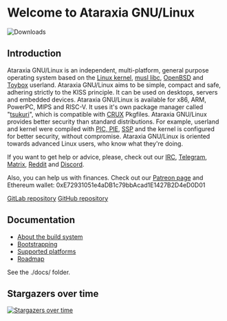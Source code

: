 # Welcome to Ataraxia GNU/Linux
![Downloads](
https://img.shields.io/github/downloads/ataraxialinux/ataraxia/total.svg)

## Introduction
Ataraxia GNU/Linux is an independent, multi-platform,  general purpose operating system based on the [Linux kernel](https://www.kernel.org/), [musl libc](http://www.musl-libc.org/), [OpenBSD](https://www.openbsd.org/) and [Toybox](https://landley.net/toybox) userland. Ataraxia GNU/Linux aims to be simple, compact and safe, adhering strictly to the KISS principle. It can be used on desktops, servers and embedded devices. Ataraxia GNU/Linux is available for x86, ARM, PowerPC, MIPS and RISC-V. It uses it's own package manager called "[tsukuri](https://github.com/ataraxialinux/tsukuri)", which is compatible with [CRUX](https://crux.nu/) Pkgfiles. Ataraxia GNU/Linux provides better security than standard distributions. For example, userland and kernel were compiled with [PIC, PIE](https://en.wikipedia.org/wiki/Position-independent_code), [SSP](https://en.wikipedia.org/wiki/Buffer_overflow_protection) and the kernel is configured for better security, without compromise. Ataraxia GNU/Linux is oriented towards advanced Linux users, who know what they're doing.

If you want to get help or advice, please, check out our [IRC](irc://irc.freenode.net/#ataraxialinux), [Telegram](https://t.me/ataraxialinux), [Matrix](https://matrix.to/#/#ataraxialinux:matrix.org), [Reddit](https://www.reddit.com/r/ataraxialinux/) and [Discord](https://discord.gg/sCQGvzz).

Also, you can help us with finances. Check out our [Patreon page](https://www.patreon.com/ataraxialinux)
and Ethereum wallet: 0xE72931051e4aDB1c79bbAcad1E1427B2D4eD0D01

[GitLab repository](https://gitlab.com/ataraxialinux/ataraxia)
[GitHub repository](https://github.com/ataraxialinux/ataraxia)

## Documentation
* [About the build system](docs/aboutbuildsystem.md)
* [Bootstrapping](docs/bootstrapping.md)
* [Supported platforms](docs/platforms.md)
* [Roadmap](docs/roadmap.md)

See the ./docs/ folder.

## Stargazers over time
[![Stargazers over time](https://starchart.cc/ataraxialinux/ataraxia.svg)](https://starchart.cc/ataraxialinux/ataraxia)
